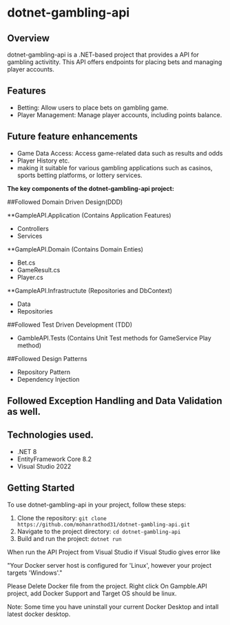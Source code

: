 # dotnet-gambling-api

## Overview
dotnet-gambling-api is a .NET-based project that provides a API for gambling activitity. This API offers endpoints for placing bets and managing player accounts.
## Features
- Betting: Allow users to place bets on gambling game.
- Player Management: Manage player accounts, including points balance.

## Future feature enhancements
- Game Data Access: Access game-related data such as results and odds
- Player History etc.
- making it suitable for various gambling applications such as casinos, sports betting platforms, or lottery services.

**The key components of the dotnet-gambling-api project:**

##Followed Domain Driven Design(DDD)

**GampleAPI.Application (Contains Application Features)
   - Controllers
   - Services

**GampleAPI.Domain (Contains Domain Enties)
   - Bet.cs
   - GameResult.cs
   - Player.cs

**GampleAPI.Infrastructute (Repositories and DbContext)

   - Data
   - Repositories

##Followed Test Driven Development (TDD)
   - GambleAPI.Tests (Contains Unit Test methods for GameService Play method)

##Followed Design Patterns
  - Repository Pattern
  - Dependency Injection

## Followed Exception Handling and Data Validation as well.

## Technologies used.
   - .NET 8
   - EntityFramework Core 8.2
   - Visual Studio 2022

## Getting Started
To use dotnet-gambling-api in your project, follow these steps:

1. Clone the repository: `git clone https://github.com/mohanrathod31/dotnet-gambling-api.git`
2. Navigate to the project directory: `cd dotnet-gambling-api`
3. Build and run the project: `dotnet run`

When run the API Project from Visual Studio if Visual Studio gives error like 

"Your Docker server host is configured for 'Linux', however your project targets 'Windows'."

Please Delete Docker file from the project. Right click On Gampble.API project, add Docker Support and Target OS should be linux.

Note: Some time you have uninstall your current Docker Desktop and intall latest docker desktop.
